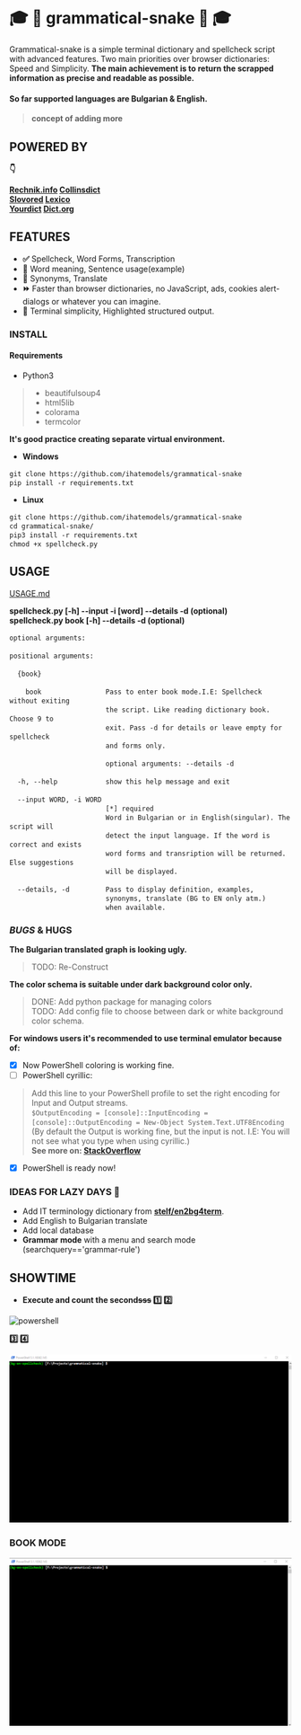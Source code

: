 #  :mortar_board: :snake: **grammatical-snake** :snake: :mortar_board:

Grammatical-snake is a simple terminal dictionary and spellcheck script with advanced features. Two main priorities over browser dictionaries: Speed and Simplicity. **The main achievement is to return the scrapped information as precise and readable as possible.**   

#### So far supported languages are **Bulgarian** & English.

 > **concept of adding more**

## **POWERED BY**

**:point_down:**

**[Rechnik.info](http://rechnik.info) [Collinsdict](https://www.collinsdictionary.com)**  
**[Slovored](https://slovored.com/)  [Lexico](https://www.lexico.com)**      
**[Yourdict](https://sentence.yourdictionary.com)  [Dict.org](http://www.dict.org)**  


## **FEATURES**

- **:white_check_mark:** Spellcheck, Word Forms, Transcription
- **:closed_book:** Word meaning, Sentence usage(example)
- **:blue_book:** Synonyms, Translate
- **:fast_forward:** Faster than browser dictionaries, no JavaScript, ads, cookies alert-dialogs or whatever you can imagine.
- **:black_square_button:** Terminal simplicity, Highlighted structured output.

### **INSTALL**

#### Requirements

- Python3
> - beautifulsoup4  
> - html5lib
> - colorama
> - termcolor

**It's good practice creating separate virtual environment.**  

- **Windows**
```
git clone https://github.com/ihatemodels/grammatical-snake
pip install -r requirements.txt
```
- **Linux**
```
git clone https://github.com/ihatemodels/grammatical-snake
cd grammatical-snake/
pip3 install -r requirements.txt
chmod +x spellcheck.py  
```

## **USAGE**

[USAGE.md](/assets/USAGE.md)  

**spellcheck.py [-h] --input -i [word] --details -d (optional)**  
**spellcheck.py book [-h] --details -d (optional)**
```
optional arguments:

positional arguments:

  {book}

    book                Pass to enter book mode.I.E: Spellcheck without exiting
                        the script. Like reading dictionary book. Choose 9 to
                        exit. Pass -d for details or leave empty for spellcheck
                        and forms only.

                        optional arguments: --details -d 

  -h, --help            show this help message and exit

  --input WORD, -i WORD  
                        [*] required  
                        Word in Bulgarian or in English(singular). The script will  
                        detect the input language. If the word is correct and exists  
                        word forms and transription will be returned. Else suggestions 
                        will be displayed.  

  --details, -d         Pass to display definition, examples,  
                        synonyms, translate (BG to EN only atm.)  
                        when available.  

```

### *BUGS* & **HUGS**  

**The Bulgarian translated graph is looking ugly.**  

> TODO: Re-Construct  

**The color schema is suitable under dark background color only.**   

> DONE: Add python package for managing colors   
> TODO: Add config file to choose between dark or white background color schema.

**For windows users it's recommended to use terminal emulator because of:**

- [x] Now PowerShell coloring is working fine.    
- [ ] PowerShell cyrillic:  
> Add this line to your PowerShell profile to set the right encoding for Input and Output streams.   
> ```$OutputEncoding = [console]::InputEncoding = [console]::OutputEncoding = New-Object System.Text.UTF8Encoding```   
> (By default the Output is working fine, but the input is not. I.E: You will not see what you type when using cyrillic.)     
> **See more on: [StackOverflow](https://stackoverflow.com/questions/39087491/powershell-replace-in-cyrillic-string)**
- [x] PowerShell is ready now!

### IDEAS FOR LAZY DAYS :smoking:

- Add IT terminology dictionary from **[stelf/en2bg4term](https://github.com/stelf/en2bg4term)**.
- Add English to Bulgarian translate
- Add local database
- **Grammar mode** with a menu and search mode (searchquery=='grammar-rule')

## **SHOWTIME**
- **Execute and count the second~~sss~~ :one: :two:**

<div>
<img src="/assets/gifs/powershell-gо-gramoten.gif"
 alt="powershell"
 />
</div>  

**:three: :four:**

<div>
<img src="/assets/gifs/powershell-grammatical.gif"
 alt="terminus"
 />
</div>

### **BOOK MODE**

<div>
<img src="/assets/gifs/book-mode.gif"
 alt="book-mode"
 />
</div>
